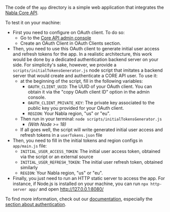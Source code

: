 The code of the `app` directory is a simple web application that integrates the [Nabla Core API](https://docs.nabla.com).

To test it on your machine:
- First you need to configure on OAuth client. To do so:
  - Go to the [Core API admin console](https://pro.nabla.com/copilot-api-signup)
  - Create an OAuth Client in OAuth Clients section.
- Then, you need to use this OAuth client to generate initial user access and refresh tokens for the app. In a realistic architecture, this work would be done by a dedicated authentication backend server on your side. For simplicity's sake, however, we provide a `scripts/initialTokensGenerator.js` node script that imitates a backend server that would create and authenticate a CORE API user. To use it: 
  - at the beginning of the script, fill in the following variables:
    - `OAUTH_CLIENT_UUID`: The UUID of your OAuth client. You can obtain it via the "copy OAuth client ID" option in the admin console.
    - `OAUTH_CLIENT_PRIVATE_KEY`: The private key associated to the public key you provided for your OAuth client.
    - `REGION`: Your Nabla region, "us" or "eu".
  - Then run in your terminal: `node scripts/initialTokensGenerator.js`
    - _(With Node >= 18)_
  - If all goes well, the script will write generated initial user access and refresh tokens in a `userTokens.json` file
- Then, you need to fill in the initial tokens and region configs in `app/main.js` file:
  - `INITIAL_USER_ACCESS_TOKEN`: The initial user access token, obtained via the script or an external source
  - `INITIAL_USER_REFRESH_TOKEN`: The initial user refresh token, obtained similarly
  - `REGION`: Your Nabla region, "us" or "eu".
- Finally, you just need to run an HTTP static server to access the app.
  For instance, if Node.js is installed on your machine, you can run `npx http-server app/` and open http://127.0.0.1:8080/

To find more information, check out our [documentation](https://docs.nabla.com), especially the [section about authentication](https://docs.nabla.com/guides/authentication).

